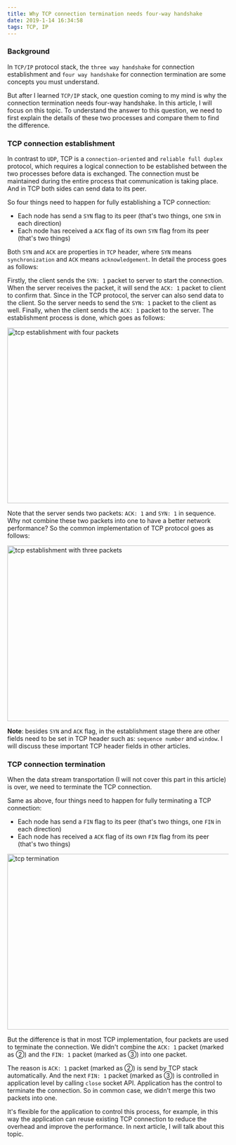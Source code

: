 ```yaml
---
title: Why TCP connection termination needs four-way handshake
date: 2019-1-14 16:34:58
tags: TCP, IP
---
```


### Background

In `TCP/IP` protocol stack, the `three way handshake` for connection establishment and `four way handshake` for connection termination are some concepts you must understand.

But after I learned `TCP/IP` stack, one question coming to my mind is why the connection termination needs four-way handshake. In this article, I will focus on this topic. To understand the answer to this question, we need to first explain the details of these two processes and compare them to find the difference. 

### TCP connection establishment

In contrast to `UDP`, TCP is a `connection-oriented` and `reliable full duplex` protocol, which requires a logical connection to be established between the two processes before data is exchanged. The connection must be maintained during the entire process that communication is taking place. And in TCP both sides can send data to its peer. 

So four things need to happen for fully establishing a TCP connection:
- Each node has send a `SYN` flag to its peer (that's two things, one `SYN` in each direction)
- Each node has received a `ACK` flag of its own `SYN` flag from its peer  (that's two things) 

Both `SYN` and `ACK` are properties in `TCP` header, where `SYN` means `synchronization` and `ACK` means `acknowledgement`. In detail the process goes as follows:

Firstly, the client sends the `SYN: 1` packet to server to start the connection. When the server receives the packet, it will send the `ACK: 1` packet to client to confirm that. Since in the TCP protocol, the server can also send data to the client. So the server needs to send the `SYN: 1` packet to the client as well. Finally, when the client sends the `ACK: 1` packet to the server. The establishment process is done, which goes as follows: 

<img src="/images/tcp-establishment-4-packets.png" title="tcp establishment with four packets" width="600px" height="400px">

Note that the server sends two packets: `ACK: 1` and `SYN: 1` in sequence. Why not combine these two packets into one to have a better network performance? So the common implementation of TCP protocol  goes as follows:

<img src="/images/tcp-establishment-3-packets.png" title="tcp establishment with three packets" width="600px" height="400px">

**Note**: besides `SYN` and `ACK` flag, in the establishment stage there are other fields need to be set in TCP header such as: `sequence number` and `window`. I will discuss these important TCP header fields in other articles.

### TCP connection termination

When the data stream transportation (I will not cover this part in this article) is over, we need to terminate the TCP connection. 

Same as above, four things need to happen for fully terminating a TCP connection:
- Each node has send a `FIN` flag to its peer (that's two things, one `FIN` in each direction)
- Each node has received a `ACK` flag of its own `FIN` flag from its peer  (that's two things) 

<img src="/images/tcp_termination.png" title="tcp termination" width="600px" height="400px">

But the difference is that in most TCP implementation, four packets are used to terminate the connection. We didn't combine the `ACK: 1` packet (marked as ②) and the `FIN: 1` packet (marked as ③) into one packet. 

The reason is `ACK: 1` packet (marked as ②) is send by TCP stack automatically. And the next `FIN: 1` packet (marked as ③) is controlled in application level by calling `close` socket API. Application has the control to terminate the connection. So in common case, we didn't merge this two packets into one. 

It's flexible for the application to control this process, for example, in this way the application can reuse existing TCP connection to reduce the overhead and improve the performance. In next article, I will talk about this topic.  

